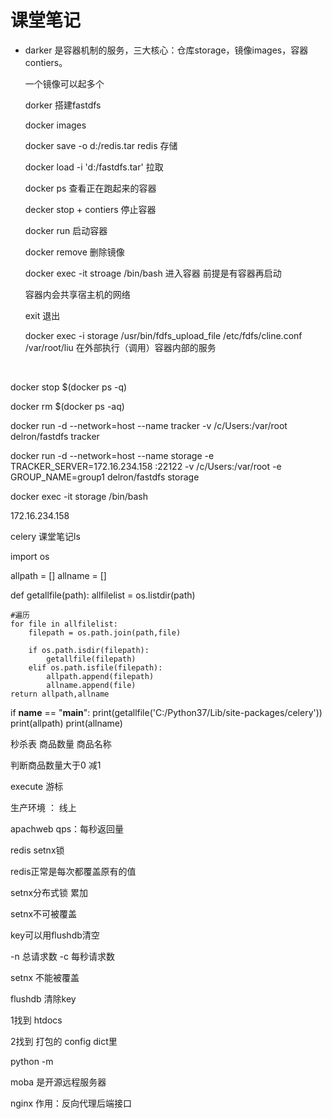 # 课堂笔记 

- darker 是容器机制的服务，三大核心：仓库storage，镜像images，容器contiers。

  一个镜像可以起多个

  dorker 搭建fastdfs 

  docker images

  docker save -o d:/redis.tar redis      存储

  docker load -i 'd:/fastdfs.tar'    	       拉取

  docker ps   查看正在跑起来的容器

  decker stop + contiers 停止容器

  docker run  启动容器

  docker remove  删除镜像

  docker exec -it  stroage /bin/bash                  进入容器  前提是有容器再启动 

  容器内会共享宿主机的网络

  exit  退出 

  	docker exec -i storage /usr/bin/fdfs_upload_file /etc/fdfs/cline.conf /var/root/liu 在外部执行（调用）容器内部的服务


  ​	

docker stop $(docker ps -q)

docker rm $(docker ps -aq)

docker run -d --network=host --name tracker -v /c/Users:/var/root delron/fastdfs tracker

docker run -d --network=host --name storage -e TRACKER_SERVER=172.16.234.158 :22122 -v /c/Users:/var/root -e GROUP_NAME=group1 delron/fastdfs storage

docker exec -it storage /bin/bash

172.16.234.158



celery 课堂笔记ls

import os

allpath = []
allname = []

def getallfile(path):
    allfilelist = os.listdir(path)

```
#遍历
for file in allfilelist:
    filepath = os.path.join(path,file)

    if os.path.isdir(filepath):
        getallfile(filepath)
    elif os.path.isfile(filepath):
        allpath.append(filepath)
        allname.append(file)
return allpath,allname
```

if __name__ == "__main__":
    print(getallfile('C:/Python37/Lib/site-packages/celery'))
    print(allpath)
    print(allname)



秒杀表   商品数量    商品名称  

判断商品数量大于0   减1 

execute 游标  

生产环境   ： 线上 

apachweb    qps：每秒返回量 

redis setnx锁

redis正常是每次都覆盖原有的值  

setnx分布式锁  累加

setnx不可被覆盖

key可以用flushdb清空

-n  总请求数     -c  每秒请求数   

setnx 不能被覆盖 

flushdb  清除key





1找到 htdocs  

2找到 打包的  config  dict里



python -m 

moba  是开源远程服务器 

nginx 作用：反向代理后端接口  